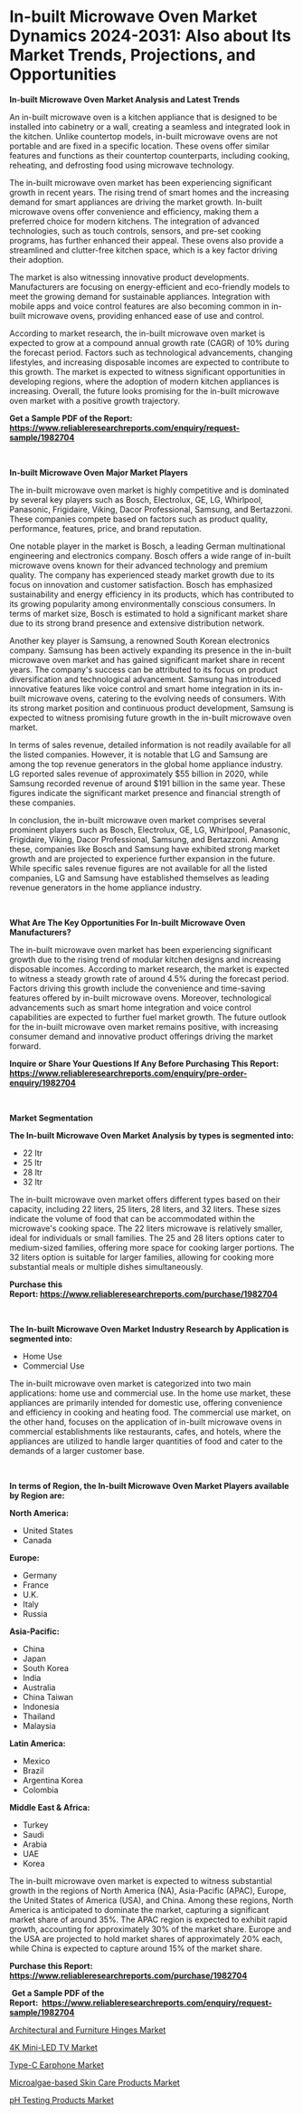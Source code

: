 <p><h1>In-built Microwave Oven Market Dynamics 2024-2031: Also about Its Market Trends, Projections, and Opportunities</h1></p><p><strong>In-built Microwave Oven Market Analysis and Latest Trends</strong></p>
<p><p>An in-built microwave oven is a kitchen appliance that is designed to be installed into cabinetry or a wall, creating a seamless and integrated look in the kitchen. Unlike countertop models, in-built microwave ovens are not portable and are fixed in a specific location. These ovens offer similar features and functions as their countertop counterparts, including cooking, reheating, and defrosting food using microwave technology.</p><p>The in-built microwave oven market has been experiencing significant growth in recent years. The rising trend of smart homes and the increasing demand for smart appliances are driving the market growth. In-built microwave ovens offer convenience and efficiency, making them a preferred choice for modern kitchens. The integration of advanced technologies, such as touch controls, sensors, and pre-set cooking programs, has further enhanced their appeal. These ovens also provide a streamlined and clutter-free kitchen space, which is a key factor driving their adoption.</p><p>The market is also witnessing innovative product developments. Manufacturers are focusing on energy-efficient and eco-friendly models to meet the growing demand for sustainable appliances. Integration with mobile apps and voice control features are also becoming common in in-built microwave ovens, providing enhanced ease of use and control.</p><p>According to market research, the in-built microwave oven market is expected to grow at a compound annual growth rate (CAGR) of 10% during the forecast period. Factors such as technological advancements, changing lifestyles, and increasing disposable incomes are expected to contribute to this growth. The market is expected to witness significant opportunities in developing regions, where the adoption of modern kitchen appliances is increasing. Overall, the future looks promising for the in-built microwave oven market with a positive growth trajectory.</p></p>
<p><strong>Get a Sample PDF of the Report:&nbsp; <a href="https://www.reliableresearchreports.com/enquiry/request-sample/1982704">https://www.reliableresearchreports.com/enquiry/request-sample/1982704</a></strong></p>
<p>&nbsp;</p>
<p><strong>In-built Microwave Oven Major Market Players</strong></p>
<p><p>The in-built microwave oven market is highly competitive and is dominated by several key players such as Bosch, Electrolux, GE, LG, Whirlpool, Panasonic, Frigidaire, Viking, Dacor Professional, Samsung, and Bertazzoni. These companies compete based on factors such as product quality, performance, features, price, and brand reputation.</p><p>One notable player in the market is Bosch, a leading German multinational engineering and electronics company. Bosch offers a wide range of in-built microwave ovens known for their advanced technology and premium quality. The company has experienced steady market growth due to its focus on innovation and customer satisfaction. Bosch has emphasized sustainability and energy efficiency in its products, which has contributed to its growing popularity among environmentally conscious consumers. In terms of market size, Bosch is estimated to hold a significant market share due to its strong brand presence and extensive distribution network.</p><p>Another key player is Samsung, a renowned South Korean electronics company. Samsung has been actively expanding its presence in the in-built microwave oven market and has gained significant market share in recent years. The company's success can be attributed to its focus on product diversification and technological advancement. Samsung has introduced innovative features like voice control and smart home integration in its in-built microwave ovens, catering to the evolving needs of consumers. With its strong market position and continuous product development, Samsung is expected to witness promising future growth in the in-built microwave oven market.</p><p>In terms of sales revenue, detailed information is not readily available for all the listed companies. However, it is notable that LG and Samsung are among the top revenue generators in the global home appliance industry. LG reported sales revenue of approximately $55 billion in 2020, while Samsung recorded revenue of around $191 billion in the same year. These figures indicate the significant market presence and financial strength of these companies.</p><p>In conclusion, the in-built microwave oven market comprises several prominent players such as Bosch, Electrolux, GE, LG, Whirlpool, Panasonic, Frigidaire, Viking, Dacor Professional, Samsung, and Bertazzoni. Among these, companies like Bosch and Samsung have exhibited strong market growth and are projected to experience further expansion in the future. While specific sales revenue figures are not available for all the listed companies, LG and Samsung have established themselves as leading revenue generators in the home appliance industry.</p></p>
<p>&nbsp;</p>
<p><strong>What Are The Key Opportunities For In-built Microwave Oven Manufacturers?</strong></p>
<p><p>The in-built microwave oven market has been experiencing significant growth due to the rising trend of modular kitchen designs and increasing disposable incomes. According to market research, the market is expected to witness a steady growth rate of around 4.5% during the forecast period. Factors driving this growth include the convenience and time-saving features offered by in-built microwave ovens. Moreover, technological advancements such as smart home integration and voice control capabilities are expected to further fuel market growth. The future outlook for the in-built microwave oven market remains positive, with increasing consumer demand and innovative product offerings driving the market forward.</p></p>
<p><strong>Inquire or Share Your Questions If Any Before Purchasing This Report: <a href="https://www.reliableresearchreports.com/enquiry/pre-order-enquiry/1982704">https://www.reliableresearchreports.com/enquiry/pre-order-enquiry/1982704</a></strong></p>
<p>&nbsp;</p>
<p><strong>Market Segmentation</strong></p>
<p><strong>The In-built Microwave Oven Market Analysis by types is segmented into:</strong></p>
<p><ul><li>22 ltr</li><li>25 ltr</li><li>28 ltr</li><li>32 ltr</li></ul></p>
<p><p>The in-built microwave oven market offers different types based on their capacity, including 22 liters, 25 liters, 28 liters, and 32 liters. These sizes indicate the volume of food that can be accommodated within the microwave's cooking space. The 22 liters microwave is relatively smaller, ideal for individuals or small families. The 25 and 28 liters options cater to medium-sized families, offering more space for cooking larger portions. The 32 liters option is suitable for larger families, allowing for cooking more substantial meals or multiple dishes simultaneously.</p></p>
<p><strong>Purchase this Report:&nbsp;<a href="https://www.reliableresearchreports.com/purchase/1982704">https://www.reliableresearchreports.com/purchase/1982704</a></strong></p>
<p>&nbsp;</p>
<p><strong>The In-built Microwave Oven Market Industry Research by Application is segmented into:</strong></p>
<p><ul><li>Home Use</li><li>Commercial Use</li></ul></p>
<p><p>The in-built microwave oven market is categorized into two main applications: home use and commercial use. In the home use market, these appliances are primarily intended for domestic use, offering convenience and efficiency in cooking and heating food. The commercial use market, on the other hand, focuses on the application of in-built microwave ovens in commercial establishments like restaurants, cafes, and hotels, where the appliances are utilized to handle larger quantities of food and cater to the demands of a larger customer base.</p></p>
<p>&nbsp;</p>
<p><strong>In terms of Region, the In-built Microwave Oven Market Players available by Region are:</strong></p>
<p>
    <p> <strong> North America: </strong>
        <ul>
            <li>United States</li>
            <li>Canada</li>
        </ul>
        </p> 
    <p> <strong> Europe: </strong>
        <ul>
            <li>Germany</li>
            <li>France</li>
            <li>U.K.</li>
            <li>Italy</li>
            <li>Russia</li>
        </ul>
        </p> 
    <p> <strong> Asia-Pacific: </strong>
        <ul>
            <li>China</li>
            <li>Japan</li>
            <li>South Korea</li>
            <li>India</li>
            <li>Australia</li>
            <li>China Taiwan</li>
            <li>Indonesia</li>
            <li>Thailand</li>
            <li>Malaysia</li>
        </ul>
        </p> 
    <p> <strong> Latin America: </strong>
        <ul>
            <li>Mexico</li>
            <li>Brazil</li>
            <li>Argentina Korea</li>
            <li>Colombia</li>
        </ul>
        </p> 
    <p> <strong> Middle East & Africa: </strong>
        <ul>
            <li>Turkey</li>
            <li>Saudi</li>
            <li>Arabia</li>
            <li>UAE</li>
            <li>Korea</li>
        </ul>
    </p>
    </p>
<p><p>The in-built microwave oven market is expected to witness substantial growth in the regions of North America (NA), Asia-Pacific (APAC), Europe, the United States of America (USA), and China. Among these regions, North America is anticipated to dominate the market, capturing a significant market share of around 35%. The APAC region is expected to exhibit rapid growth, accounting for approximately 30% of the market share. Europe and the USA are projected to hold market shares of approximately 20% each, while China is expected to capture around 15% of the market share.</p></p>
<p><strong>Purchase this Report: <a href="https://www.reliableresearchreports.com/purchase/1982704">https://www.reliableresearchreports.com/purchase/1982704</a></strong></p>
<p>&nbsp;<strong>Get a Sample PDF of the Report:&nbsp;&nbsp;<a href="https://www.reliableresearchreports.com/enquiry/request-sample/1982704">https://www.reliableresearchreports.com/enquiry/request-sample/1982704</a></strong></p>
<p><strong></strong></p>
<p><p><a href="https://github.com/vimar16th/Market-Research-Report-List-2/blob/main/architectural-and-furniture-hinges-market.md">Architectural and Furniture Hinges Market</a></p><p><a href="https://github.com/gdfhhhj/Market-Research-Report-List-2/blob/main/4k-mini-led-tv-market.md">4K Mini-LED TV Market</a></p><p><a href="https://github.com/luckyshygirl/Market-Research-Report-List-2/blob/main/type-c-earphone-market.md">Type-C Earphone Market</a></p><p><a href="https://github.com/pizolina/Market-Research-Report-List-2/blob/main/microalgae-based-skin-care-products-market.md">Microalgae-based Skin Care Products Market</a></p><p><a href="https://github.com/sofayahoo2023/Market-Research-Report-List-2/blob/main/ph-testing-products-market.md">pH Testing Products Market</a></p></p>